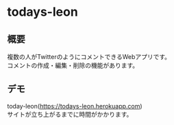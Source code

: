 # todays-leon

## 概要
複数の人がTwitterのようにコメントできるWebアプリです。<br/>
コメントの作成・編集・削除の機能があります。

## デモ
today-leon(https://todays-leon.herokuapp.com)<br/>
サイトが立ち上がるまでに時間がかかります。
